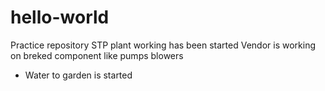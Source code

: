 # hello-world
Practice repository 
STP plant working has been started
Vendor is working on breked component like pumps blowers 
- Water to garden is started
